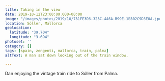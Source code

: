 ```yaml
---
title: Taking in the view
date: 2019-10-12T23:00:00.000+00:00
image: "/images/photos/2019/10/731FE3D6-323C-4A6A-B99E-1B502C9D3E0A.jpeg"
location: Sóller, Mallorca
geolocation:
  latitude: "39.704"
  longitude: "3.694"
photoset: ''
category: []
tags: [spain, zengenti, mallorca, train, palma]
altText: A man sat down looking out of the train window.

---
```

Dan enjoying the vintage train ride to Sóller from Palma.
